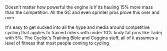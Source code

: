 Doesn't matter how powerful the engine is if its hauling 15% more mass than the competition. All the GC and even sprinter pros prove this over and over. 

It's easy to get sucked into all the hype and media around competitive cycling that applies to trained riders with under 10% body fat pros like Tadej with 5%. The Cyclist's Training Bible and Coggins stuff, all of it assumes a level of fitness that most people coming to cycling